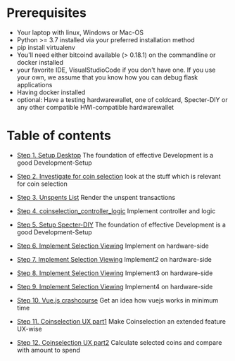 # Prerequisites
* Your laptop with linux, Windows or Mac-OS
* Python >= 3.7 installed via your preferred installation method
* pip install virtualenv
* You'll need either bitcoind available (> 0.18.1) on the commandline or docker installed
* your favorite IDE, VisualStudioCode if you don't have one. If you use your own, we assume that you know how you can debug flask applications
* Having docker installed
* optional: Have a testing hardwarewallet, one of coldcard, Specter-DIY or any other compatible HWI-compatible hardwarewallet

# Table of contents

- [Step 1. Setup Desktop](./1_setup_desktop/README.md) The foundation of effective Development is a good Development-Setup
- [Step 2. Investigate for coin selection](./2_txselect_investigate/README.md) look at the stuff which is relevant for coin selection
- [Step 3. Unspents List](./3_coinselection_list_rendering/README.md) Render the unspent transactions
- [Step 4. coinselection_controller_logic](./4_txselect_controller_logic/README.md) Implement controller and logic
- [Step 5. Setup Specter-DIY](./5_setup_diy/README.md) The foundation of effective Development is a good Development-Setup
- [Step 6. Implement Selection Viewing](./6_txselect_diy/README.md) Implement on hardware-side
- [Step 7. Implement Selection Viewing](./6_txselect_diy/README.md) Implement2 on hardware-side
- [Step 8. Implement Selection Viewing](./6_txselect_diy/README.md) Implement3 on hardware-side
- [Step 9. Implement Selection Viewing](./6_txselect_diy/README.md) Implement4 on hardware-side

- [Step 10. Vue.js crashcourse](./10_vuejs_crashcourse/README.md) Get an idea how vuejs works in minimum time
- [Step 11. Coinselection UX part1](./12_tyselect_ux_part1/README.md) Make Coinselection an extended feature UX-wise
- [Step 12. Coinselection UX part2](./12_tyselect_ux_part2/README.md) Calculate selected coins and compare with amount to spend
